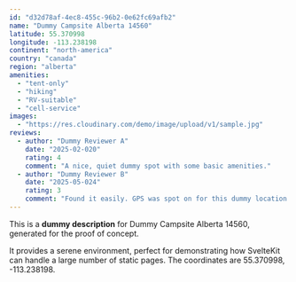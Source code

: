 ```yaml
---
id: "d32d78af-4ec8-455c-96b2-0e62fc69afb2"
name: "Dummy Campsite Alberta 14560"
latitude: 55.370998
longitude: -113.238198
continent: "north-america"
country: "canada"
region: "alberta"
amenities:
  - "tent-only"
  - "hiking"
  - "RV-suitable"
  - "cell-service"
images:
  - "https://res.cloudinary.com/demo/image/upload/v1/sample.jpg"
reviews:
  - author: "Dummy Reviewer A"
    date: "2025-02-020"
    rating: 4
    comment: "A nice, quiet dummy spot with some basic amenities."
  - author: "Dummy Reviewer B"
    date: "2025-05-024"
    rating: 3
    comment: "Found it easily. GPS was spot on for this dummy location."
---
```


This is a **dummy description** for Dummy Campsite Alberta 14560, generated for the proof of concept.

It provides a serene environment, perfect for demonstrating how SvelteKit can handle a large number of static pages. The coordinates are 55.370998, -113.238198.
